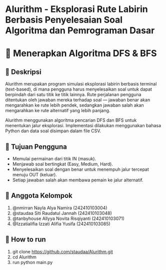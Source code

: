# Alurithm - Eksplorasi Rute Labirin Berbasis Penyelesaian Soal Algoritma dan Pemrograman Dasar
# 🧠 Menerapkan Algoritma DFS & BFS

## 📌 Deskripsi
Alurithm merupakan program simulasi eksplorasi labirin berbasis terminal (text-based), di mana pengguna harus menyelesaikan soal untuk dapat berpindah dari satu titik ke titik lainnya. Rute perjalanan pengguna ditentukan oleh jawaban mereka terhadap soal — jawaban benar akan mengarahkan ke rute lebih pendek, sedangkan jawaban salah akan mengarahkan ke rute alternatif yang lebih panjang.

Alurithm menggunakan algoritma pencarian DFS dan BFS untuk menentukan jalur eksplorasi. Implementasi dilakukan menggunakan bahasa Python dan data soal disimpan dalam file CSV.

## 🎯 Tujuan Pengguna
- Memulai permainan dari titik IN (masuk).
- Menjawab soal bertingkat (Easy, Medium, Hard).
- Menyelesaikan soal dengan benar untuk menempuh jalur tercepat menuju OUT (keluar).
- Setiap jawaban salah akan membawa pemain ke jalur alternatif.

## 👥 Anggota Kelompok

1. @nmirran Nayla Alya Namira (242410103004)
2. @staudaa Siti Raudatul Jannah (242410103048)
3. @tanbyhouse Allyya Novita Risqiyanti (242410103071)
4. @Izzatialifia Izzati Alifia Yusifa (242410103085)

## 🚀 How to run

1. git clone https://github.com/staudaa/Alurithm.git
2. cd Alurithm
3. run python main.py